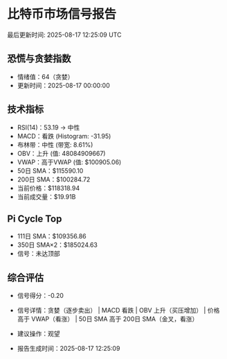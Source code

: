 # 比特币市场信号报告

最后更新时间: 2025-08-17 12:25:09 UTC

## 恐慌与贪婪指数
- 情绪值：64（贪婪）
- 更新时间：2025-08-17 00:00:00

## 技术指标
- RSI(14)：53.19 → 中性
- MACD：看跌 (Histogram: -31.95)
- 布林带：中性 (带宽: 8.61%)
- OBV：上升 (值: 48084909667)
- VWAP：高于VWAP (值: $100905.06)
- 50日 SMA：$115590.10
- 200日 SMA：$100284.72
- 当前价格：$118318.94
- 当前成交量：$19.91B

## Pi Cycle Top
- 111日 SMA：$109356.86
- 350日 SMA×2：$185024.63
- 信号：未达顶部

## 综合评估
- 信号得分：-0.20
- 信号详情：贪婪（逐步卖出） | MACD 看跌 | OBV 上升（买压增加） | 价格高于 VWAP（看涨） | 50日 SMA 高于 200日 SMA（金叉，看涨）
- 建议操作：观望

- 报告生成时间：2025-08-17 12:25:09